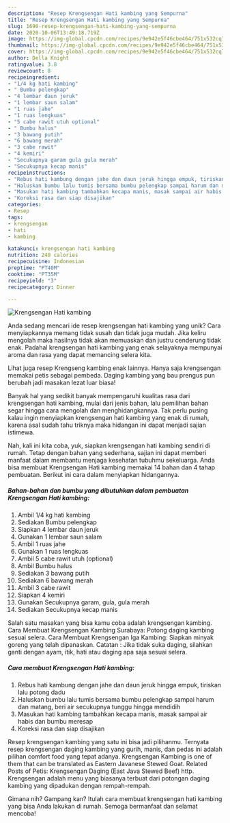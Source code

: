 ```yaml
---
description: "Resep Krengsengan Hati kambing yang Sempurna"
title: "Resep Krengsengan Hati kambing yang Sempurna"
slug: 1690-resep-krengsengan-hati-kambing-yang-sempurna
date: 2020-10-06T13:49:18.719Z
image: https://img-global.cpcdn.com/recipes/9e942e5f46cbe464/751x532cq70/krengsengan-hati-kambing-foto-resep-utama.jpg
thumbnail: https://img-global.cpcdn.com/recipes/9e942e5f46cbe464/751x532cq70/krengsengan-hati-kambing-foto-resep-utama.jpg
cover: https://img-global.cpcdn.com/recipes/9e942e5f46cbe464/751x532cq70/krengsengan-hati-kambing-foto-resep-utama.jpg
author: Della Knight
ratingvalue: 3.8
reviewcount: 8
recipeingredient:
- "1/4 kg hati kambing"
- " Bumbu pelengkap"
- "4 lembar daun jeruk"
- "1 lembar saun salam"
- "1 ruas jahe"
- "1 ruas lengkuas"
- "5 cabe rawit utuh optional"
- " Bumbu halus"
- "3 bawang putih"
- "6 bawang merah"
- "3 cabe rawit"
- "4 kemiri"
- "Secukupnya garam gula gula merah"
- "Secukupnya kecap manis"
recipeinstructions:
- "Rebus hati kambung dengan jahe dan daun jeruk hingga empuk, tiriskan lalu potong dadu"
- "Haluskan bumbu lalu tumis bersama bumbu pelengkap sampai harum dan matang, beri air secukupnya tunggu hingga mendidih"
- "Masukan hati kambing tambahkan kecapa manis, masak sampai air habis dan bumbu meresap"
- "Koreksi rasa dan siap disajikan"
categories:
- Resep
tags:
- krengsengan
- hati
- kambing

katakunci: krengsengan hati kambing 
nutrition: 240 calories
recipecuisine: Indonesian
preptime: "PT40M"
cooktime: "PT35M"
recipeyield: "3"
recipecategory: Dinner

---
```



![Krengsengan Hati kambing](https://img-global.cpcdn.com/recipes/9e942e5f46cbe464/751x532cq70/krengsengan-hati-kambing-foto-resep-utama.jpg)

Anda sedang mencari ide resep krengsengan hati kambing yang unik? Cara menyiapkannya memang tidak susah dan tidak juga mudah. Jika keliru mengolah maka hasilnya tidak akan memuaskan dan justru cenderung tidak enak. Padahal krengsengan hati kambing yang enak selayaknya mempunyai aroma dan rasa yang dapat memancing selera kita.

Lihat juga resep Krengseng kambing enak lainnya. Hanya saja krengsengan memakai petis sebagai pembeda. Daging kambing yang bau prengus pun berubah jadi masakan lezat luar biasa!

Banyak hal yang sedikit banyak mempengaruhi kualitas rasa dari krengsengan hati kambing, mulai dari jenis bahan, lalu pemilihan bahan segar hingga cara mengolah dan menghidangkannya. Tak perlu pusing kalau ingin menyiapkan krengsengan hati kambing yang enak di rumah, karena asal sudah tahu triknya maka hidangan ini dapat menjadi sajian istimewa.


Nah, kali ini kita coba, yuk, siapkan krengsengan hati kambing sendiri di rumah. Tetap dengan bahan yang sederhana, sajian ini dapat memberi manfaat dalam membantu menjaga kesehatan tubuhmu sekeluarga. Anda bisa membuat Krengsengan Hati kambing memakai 14 bahan dan 4 tahap pembuatan. Berikut ini cara dalam menyiapkan hidangannya.

<!--inarticleads1-->

##### Bahan-bahan dan bumbu yang dibutuhkan dalam pembuatan Krengsengan Hati kambing:

1. Ambil 1/4 kg hati kambing
1. Sediakan  Bumbu pelengkap
1. Siapkan 4 lembar daun jeruk
1. Gunakan 1 lembar saun salam
1. Ambil 1 ruas jahe
1. Gunakan 1 ruas lengkuas
1. Ambil 5 cabe rawit utuh (optional)
1. Ambil  Bumbu halus
1. Sediakan 3 bawang putih
1. Sediakan 6 bawang merah
1. Ambil 3 cabe rawit
1. Siapkan 4 kemiri
1. Gunakan Secukupnya garam, gula, gula merah
1. Sediakan Secukupnya kecap manis


Salah satu masakan yang bisa kamu coba adalah krengsengan kambing. Cara Membuat Krengsengan Kambing Surabaya: Potong daging kambing sesuai selera. Cara Membuat Krengsengan Iga Kambing: Siapkan minyak goreng yang telah dipanaskan. Catatan : Jika tidak suka daging, silahkan ganti dengan ayam, itik, hati atau daging apa saja sesuai selera. 

<!--inarticleads2-->

##### Cara membuat Krengsengan Hati kambing:

1. Rebus hati kambung dengan jahe dan daun jeruk hingga empuk, tiriskan lalu potong dadu
1. Haluskan bumbu lalu tumis bersama bumbu pelengkap sampai harum dan matang, beri air secukupnya tunggu hingga mendidih
1. Masukan hati kambing tambahkan kecapa manis, masak sampai air habis dan bumbu meresap
1. Koreksi rasa dan siap disajikan


Resep krengsengan kambing yang satu ini bisa jadi pilihanmu. Ternyata resep krengsengan daging kambing yang gurih, manis, dan pedas ini adalah pilihan comfort food yang tepat adanya. Krengsengan Kambing is one of them that can be translated as Eastern Javanese Stewed Goat. Related Posts of Petis: Krengsengan Daging (East Java Stewed Beef) http. Krengsengan adalah menu yang biasanya terbuat dari potongan daging kambing yang dipadukan dengan rempah-rempah. 

Gimana nih? Gampang kan? Itulah cara membuat krengsengan hati kambing yang bisa Anda lakukan di rumah. Semoga bermanfaat dan selamat mencoba!
